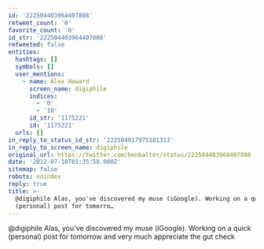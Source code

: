 ```yaml
---
id: '222504403964407808'
retweet_count: '0'
favorite_count: '0'
id_str: '222504403964407808'
retweeted: false
entities:
  hashtags: []
  symbols: []
  user_mentions:
    - name: Alex Howard
      screen_name: digiphile
      indices:
        - '0'
        - '10'
      id_str: '1175221'
      id: '1175221'
  urls: []
in_reply_to_status_id_str: '222504017975181313'
in_reply_to_screen_name: digiphile
original_url: https://twitter.com/benbalter/status/222504403964407808
date: '2012-07-10T01:35:58.000Z'
sitemap: false
robots: noindex
reply: true
title: >-
  @digiphile Alas, you've discovered my muse (iGoogle). Working on a quick
  (personal) post for tomorro…
---
```


@digiphile Alas, you've discovered my muse (iGoogle). Working on a quick (personal) post for tomorrow and very much appreciate the gut check